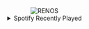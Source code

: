 <div align="center">
<picture>
    <source media="(prefers-color-scheme: dark)" srcset="https://i.ibb.co/34JWDsL/output-gif.gif">
    <source media="(prefers-color-scheme: light)" srcset="https://i.ibb.co/34JWDsL/output-gif.gif">
    <img alt="RENOS" src="https://i.ibb.co/34JWDsL/output-gif.gif">
</picture>
<details>
<summary>Spotify Recently Played</summary>
<img src="https://spotify-recently-played-readme.vercel.app/api?user=31d6d6zerc5ct6kck32na2ozsqf4&unique=1&width=400" alt="Spotify" />
</details>
</div>

<!-- Image deletion URL: https://ibb.co/zQkby50/c49e18ce47be03c875110a9e30a0fc36 -->